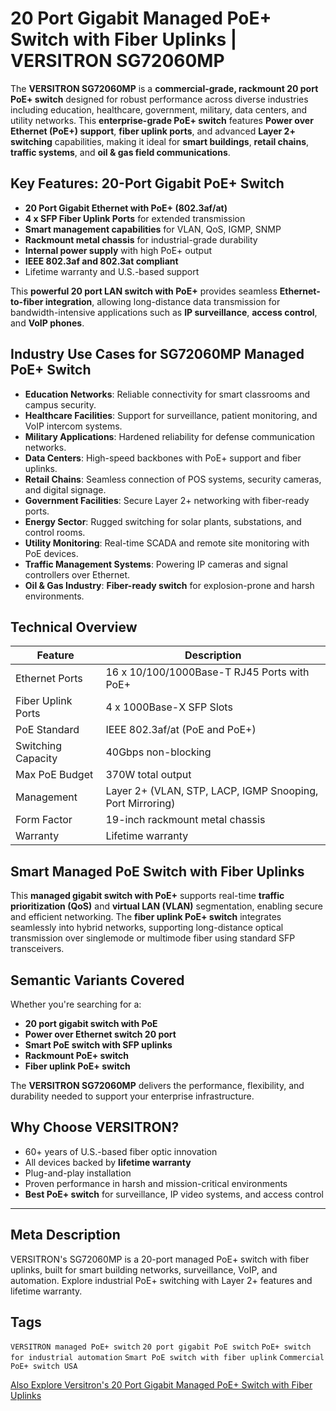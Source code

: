 # 20 Port Gigabit Managed PoE+ Switch with Fiber Uplinks | VERSITRON SG72060MP

The **VERSITRON SG72060MP** is a **commercial-grade, rackmount 20 port PoE+ switch** designed for robust performance across diverse industries including education, healthcare, government, military, data centers, and utility networks. This **enterprise-grade PoE+ switch** features **Power over Ethernet (PoE+) support**, **fiber uplink ports**, and advanced **Layer 2+ switching** capabilities, making it ideal for **smart buildings**, **retail chains**, **traffic systems**, and **oil & gas field communications**.

## Key Features: 20-Port Gigabit PoE+ Switch

- **20 Port Gigabit Ethernet with PoE+ (802.3af/at)**
- **4 x SFP Fiber Uplink Ports** for extended transmission
- **Smart management capabilities** for VLAN, QoS, IGMP, SNMP
- **Rackmount metal chassis** for industrial-grade durability
- **Internal power supply** with high PoE+ output
- **IEEE 802.3af and 802.3at compliant**
- Lifetime warranty and U.S.-based support

This **powerful 20 port LAN switch with PoE+** provides seamless **Ethernet-to-fiber integration**, allowing long-distance data transmission for bandwidth-intensive applications such as **IP surveillance**, **access control**, and **VoIP phones**.

## Industry Use Cases for SG72060MP Managed PoE+ Switch

- **Education Networks**: Reliable connectivity for smart classrooms and campus security.
- **Healthcare Facilities**: Support for surveillance, patient monitoring, and VoIP intercom systems.
- **Military Applications**: Hardened reliability for defense communication networks.
- **Data Centers**: High-speed backbones with PoE+ support and fiber uplinks.
- **Retail Chains**: Seamless connection of POS systems, security cameras, and digital signage.
- **Government Facilities**: Secure Layer 2+ networking with fiber-ready ports.
- **Energy Sector**: Rugged switching for solar plants, substations, and control rooms.
- **Utility Monitoring**: Real-time SCADA and remote site monitoring with PoE devices.
- **Traffic Management Systems**: Powering IP cameras and signal controllers over Ethernet.
- **Oil & Gas Industry**: **Fiber-ready switch** for explosion-prone and harsh environments.

## Technical Overview

| Feature                         | Description                                                   |
|---------------------------------|---------------------------------------------------------------|
| Ethernet Ports                  | 16 x 10/100/1000Base-T RJ45 Ports with PoE+                   |
| Fiber Uplink Ports              | 4 x 1000Base-X SFP Slots                                      |
| PoE Standard                    | IEEE 802.3af/at (PoE and PoE+)                                |
| Switching Capacity              | 40Gbps non-blocking                                           |
| Max PoE Budget                  | 370W total output                                             |
| Management                      | Layer 2+ (VLAN, STP, LACP, IGMP Snooping, Port Mirroring)    |
| Form Factor                     | 19-inch rackmount metal chassis                              |
| Warranty                        | Lifetime warranty                                             |

## Smart Managed PoE Switch with Fiber Uplinks

This **managed gigabit switch with PoE+** supports real-time **traffic prioritization (QoS)** and **virtual LAN (VLAN)** segmentation, enabling secure and efficient networking. The **fiber uplink PoE+ switch** integrates seamlessly into hybrid networks, supporting long-distance optical transmission over singlemode or multimode fiber using standard SFP transceivers.

## Semantic Variants Covered

Whether you're searching for a:

- **20 port gigabit switch with PoE**
- **Power over Ethernet switch 20 port**
- **Smart PoE switch with SFP uplinks**
- **Rackmount PoE+ switch**
- **Fiber uplink PoE+ switch**

The **VERSITRON SG72060MP** delivers the performance, flexibility, and durability needed to support your enterprise infrastructure.

## Why Choose VERSITRON?

- 60+ years of U.S.-based fiber optic innovation
- All devices backed by **lifetime warranty**
- Plug-and-play installation
- Proven performance in harsh and mission-critical environments
- **Best PoE+ switch** for surveillance, IP video systems, and access control

---

## Meta Description

VERSITRON's SG72060MP is a 20-port managed PoE+ switch with fiber uplinks, built for smart building networks, surveillance, VoIP, and automation. Explore industrial PoE+ switching with Layer 2+ features and lifetime warranty.

## Tags

`VERSITRON managed PoE+ switch` `20 port gigabit PoE switch` `PoE+ switch for industrial automation` `Smart PoE switch with fiber uplink` `Commercial PoE+ switch USA`

[Also Explore Versitron's 20 Port Gigabit Managed PoE+ Switch with Fiber Uplinks](https://www.versitron.com/collections/poe-switches)
